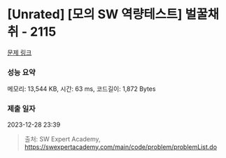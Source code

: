 # [Unrated] [모의 SW 역량테스트] 벌꿀채취 - 2115 

[문제 링크](https://swexpertacademy.com/main/code/problem/problemDetail.do?contestProbId=AV5V4A46AdIDFAWu) 

### 성능 요약

메모리: 13,544 KB, 시간: 63 ms, 코드길이: 1,872 Bytes

### 제출 일자

2023-12-28 23:39



> 출처: SW Expert Academy, https://swexpertacademy.com/main/code/problem/problemList.do